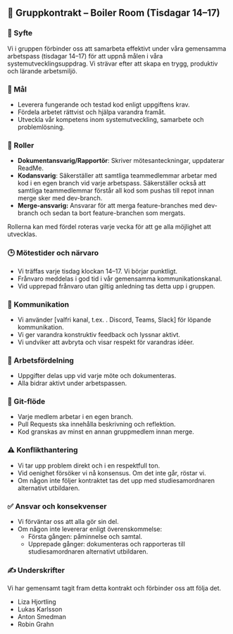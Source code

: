 ## 📄 Gruppkontrakt – Boiler Room (Tisdagar 14–17)

### 🧭 Syfte

Vi i gruppen förbinder oss att samarbeta effektivt under våra gemensamma arbetspass (tisdagar 14–17) för att uppnå målen i våra systemutvecklingsuppdrag. Vi strävar efter att skapa en trygg, produktiv och lärande arbetsmiljö.

### 🎯 Mål

- Leverera fungerande och testad kod enligt uppgiftens krav.
- Fördela arbetet rättvist och hjälpa varandra framåt.
- Utveckla vår kompetens inom systemutveckling, samarbete och problemlösning.

### 👥 Roller

- **Dokumentansvarig/Rapportör**: Skriver mötesanteckningar, uppdaterar ReadMe.
- **Kodansvarig**: Säkerställer att samtliga teammedlemmar arbetar med kod i en egen branch vid varje arbetspass. Säkerställer också att samtliga teammedlemmar förstår all kod som pushas till repot innan merge sker med dev-branch.
- **Merge-ansvarig:** Ansvarar för att merga feature-branches med dev-branch och sedan ta bort feature-branchen som mergats.

Rollerna kan med fördel roteras varje vecka för att ge alla möjlighet att utvecklas.

### 🕒 Mötestider och närvaro

- Vi träffas varje tisdag klockan 14–17. Vi börjar punktligt.
- Frånvaro meddelas i god tid i vår gemensamma kommunikationskanal.
- Vid upprepad frånvaro utan giltig anledning tas detta upp i gruppen.

### 💬 Kommunikation

- Vi använder [valfri kanal, t.ex. . Discord, Teams, Slack] för löpande kommunikation.
- Vi ger varandra konstruktiv feedback och lyssnar aktivt.
- Vi undviker att avbryta och visar respekt för varandras idéer.

### 🧠 Arbetsfördelning

- Uppgifter delas upp vid varje möte och dokumenteras.
- Alla bidrar aktivt under arbetspassen.

### 🧪 Git-flöde

- Varje medlem arbetar i en egen branch.
- Pull Requests ska innehålla beskrivning och reflektion.
- Kod granskas av minst en annan gruppmedlem innan merge.

### ⚠️ Konflikthantering

- Vi tar upp problem direkt och i en respektfull ton.
- Vid oenighet försöker vi nå konsensus. Om det inte går, röstar vi.
- Om någon inte följer kontraktet tas det upp med studiesamordnaren alternativt utbildaren.

### ✅ Ansvar och konsekvenser

- Vi förväntar oss att alla gör sin del.
- Om någon inte levererar enligt överenskommelse:
    - Första gången: påminnelse och samtal.
    - Upprepade gånger: dokumenteras och rapporteras till studiesamordnaren alternativt utbildaren.

### ✍️ Underskrifter

Vi har gemensamt tagit fram detta kontrakt och förbinder oss att följa det.

- Liza Hjortling
- Lukas Karlsson
- Anton Smedman
- Robin Grahn
